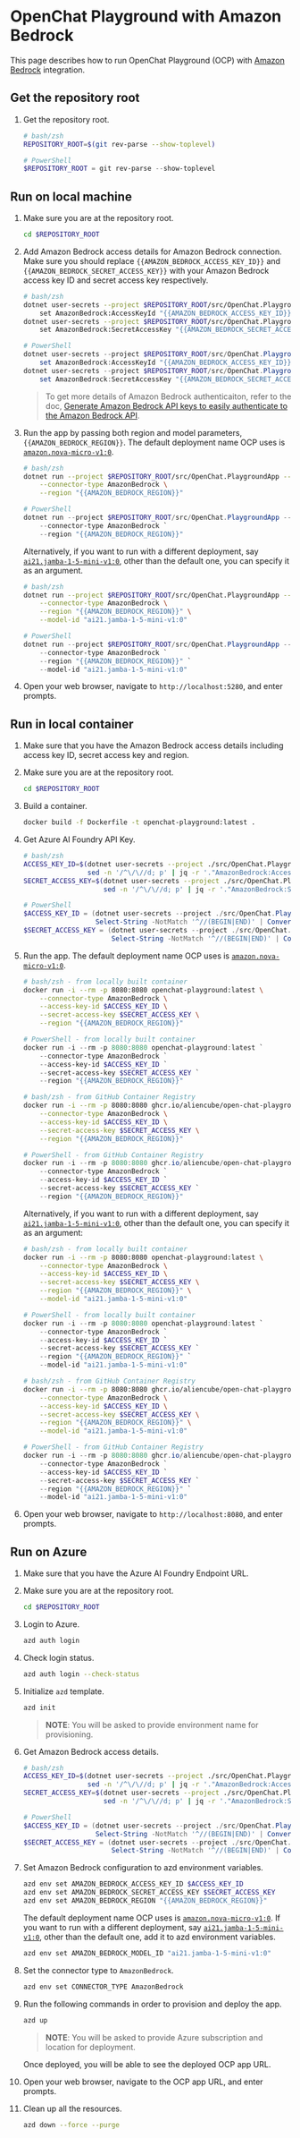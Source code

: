 # OpenChat Playground with Amazon Bedrock

This page describes how to run OpenChat Playground (OCP) with [Amazon Bedrock](https://aws.amazon.com/bedrock/getting-started/) integration.

## Get the repository root

1. Get the repository root.

    ```bash
    # bash/zsh
    REPOSITORY_ROOT=$(git rev-parse --show-toplevel)
    ```

    ```powershell
    # PowerShell
    $REPOSITORY_ROOT = git rev-parse --show-toplevel
    ```

## Run on local machine

1. Make sure you are at the repository root.

    ```bash
    cd $REPOSITORY_ROOT
    ```

1. Add Amazon Bedrock access details for Amazon Bedrock connection. Make sure you should replace `{{AMAZON_BEDROCK_ACCESS_KEY_ID}}` and `{{AMAZON_BEDROCK_SECRET_ACCESS_KEY}}` with your Amazon Bedrock access key ID and secret access key respectively.

    ```bash
    # bash/zsh
    dotnet user-secrets --project $REPOSITORY_ROOT/src/OpenChat.PlaygroundApp \
        set AmazonBedrock:AccessKeyId "{{AMAZON_BEDROCK_ACCESS_KEY_ID}}"
    dotnet user-secrets --project $REPOSITORY_ROOT/src/OpenChat.PlaygroundApp \
        set AmazonBedrock:SecretAccessKey "{{AMAZON_BEDROCK_SECRET_ACCESS_KEY}}"
    ```

    ```powershell
    # PowerShell
    dotnet user-secrets --project $REPOSITORY_ROOT/src/OpenChat.PlaygroundApp `
        set AmazonBedrock:AccessKeyId "{{AMAZON_BEDROCK_ACCESS_KEY_ID}}"
    dotnet user-secrets --project $REPOSITORY_ROOT/src/OpenChat.PlaygroundApp `
        set AmazonBedrock:SecretAccessKey "{{AMAZON_BEDROCK_SECRET_ACCESS_KEY}}"
    ```

    > To get more details of Amazon Bedrock authenticaiton, refer to the doc, [Generate Amazon Bedrock API keys to easily authenticate to the Amazon Bedrock API](https://docs.aws.amazon.com/bedrock/latest/userguide/api-keys.html).

1. Run the app by passing both region and model parameters, `{{AMAZON_BEDROCK_REGION}}`. The default deployment name OCP uses is [`amazon.nova-micro-v1:0`](https://docs.aws.amazon.com/nova/latest/userguide/what-is-nova.html).

    ```bash
    # bash/zsh
    dotnet run --project $REPOSITORY_ROOT/src/OpenChat.PlaygroundApp -- \
        --connector-type AmazonBedrock \
        --region "{{AMAZON_BEDROCK_REGION}}"
    ```

    ```powershell
    # PowerShell
    dotnet run --project $REPOSITORY_ROOT/src/OpenChat.PlaygroundApp -- `
        --connector-type AmazonBedrock `
        --region "{{AMAZON_BEDROCK_REGION}}"
    ```

   Alternatively, if you want to run with a different deployment, say [`ai21.jamba-1-5-mini-v1:0`](https://docs.aws.amazon.com/bedrock/latest/userguide/model-parameters-jamba.html), other than the default one, you can specify it as an argument.

    ```bash
    # bash/zsh
    dotnet run --project $REPOSITORY_ROOT/src/OpenChat.PlaygroundApp -- \
        --connector-type AmazonBedrock \
        --region "{{AMAZON_BEDROCK_REGION}}" \
        --model-id "ai21.jamba-1-5-mini-v1:0"
    ```

    ```powershell
    # PowerShell
    dotnet run --project $REPOSITORY_ROOT/src/OpenChat.PlaygroundApp -- `
        --connector-type AmazonBedrock `
        --region "{{AMAZON_BEDROCK_REGION}}" `
        --model-id "ai21.jamba-1-5-mini-v1:0"
    ```

1. Open your web browser, navigate to `http://localhost:5280`, and enter prompts.

## Run in local container

1. Make sure that you have the Amazon Bedrock access details including access key ID, secret access key and region.
1. Make sure you are at the repository root.

    ```bash
    cd $REPOSITORY_ROOT
    ```

1. Build a container.

    ```bash
    docker build -f Dockerfile -t openchat-playground:latest .
    ```

1. Get Azure AI Foundry API Key.

    ```bash
    # bash/zsh
    ACCESS_KEY_ID=$(dotnet user-secrets --project ./src/OpenChat.PlaygroundApp list --json | \
                    sed -n '/^\/\//d; p' | jq -r '."AmazonBedrock:AccessKeyId"')
    SECRET_ACCESS_KEY=$(dotnet user-secrets --project ./src/OpenChat.PlaygroundApp list --json | \
                        sed -n '/^\/\//d; p' | jq -r '."AmazonBedrock:SecretAccessKey"')
    ```

    ```powershell
    # PowerShell
    $ACCESS_KEY_ID = (dotnet user-secrets --project ./src/OpenChat.PlaygroundApp list --json | `
                      Select-String -NotMatch '^//(BEGIN|END)' | ConvertFrom-Json).'AmazonBedrock:AccessKeyId'
    $SECRET_ACCESS_KEY = (dotnet user-secrets --project ./src/OpenChat.PlaygroundApp list --json | `
                          Select-String -NotMatch '^//(BEGIN|END)' | ConvertFrom-Json).'AmazonBedrock:SecretAccessKey'
    ```

1. Run the app. The default deployment name OCP uses is [`amazon.nova-micro-v1:0`](https://docs.aws.amazon.com/nova/latest/userguide/what-is-nova.html).

    ```bash
    # bash/zsh - from locally built container
    docker run -i --rm -p 8080:8080 openchat-playground:latest \
        --connector-type AmazonBedrock \
        --access-key-id $ACCESS_KEY_ID \
        --secret-access-key $SECRET_ACCESS_KEY \
        --region "{{AMAZON_BEDROCK_REGION}}"
    ```

    ```powershell
    # PowerShell - from locally built container
    docker run -i --rm -p 8080:8080 openchat-playground:latest `
        --connector-type AmazonBedrock `
        --access-key-id $ACCESS_KEY_ID `
        --secret-access-key $SECRET_ACCESS_KEY `
        --region "{{AMAZON_BEDROCK_REGION}}"
    ```

    ```bash
    # bash/zsh - from GitHub Container Registry
    docker run -i --rm -p 8080:8080 ghcr.io/aliencube/open-chat-playground/openchat-playground:latest \
        --connector-type AmazonBedrock \
        --access-key-id $ACCESS_KEY_ID \
        --secret-access-key $SECRET_ACCESS_KEY \
        --region "{{AMAZON_BEDROCK_REGION}}"
    ```

    ```powershell
    # PowerShell - from GitHub Container Registry
    docker run -i --rm -p 8080:8080 ghcr.io/aliencube/open-chat-playground/openchat-playground:latest `
        --connector-type AmazonBedrock `
        --access-key-id $ACCESS_KEY_ID `
        --secret-access-key $SECRET_ACCESS_KEY `
        --region "{{AMAZON_BEDROCK_REGION}}"
    ```

   Alternatively, if you want to run with a different deployment, say [`ai21.jamba-1-5-mini-v1:0`](https://docs.aws.amazon.com/bedrock/latest/userguide/model-parameters-jamba.html), other than the default one, you can specify it as an argument:

    ```bash
    # bash/zsh - from locally built container
    docker run -i --rm -p 8080:8080 openchat-playground:latest \
        --connector-type AmazonBedrock \
        --access-key-id $ACCESS_KEY_ID \
        --secret-access-key $SECRET_ACCESS_KEY \
        --region "{{AMAZON_BEDROCK_REGION}}" \
        --model-id "ai21.jamba-1-5-mini-v1:0"
    ```

    ```powershell
    # PowerShell - from locally built container
    docker run -i --rm -p 8080:8080 openchat-playground:latest `
        --connector-type AmazonBedrock `
        --access-key-id $ACCESS_KEY_ID `
        --secret-access-key $SECRET_ACCESS_KEY `
        --region "{{AMAZON_BEDROCK_REGION}}" `
        --model-id "ai21.jamba-1-5-mini-v1:0"
    ```

    ```bash
    # bash/zsh - from GitHub Container Registry
    docker run -i --rm -p 8080:8080 ghcr.io/aliencube/open-chat-playground/openchat-playground:latest \
        --connector-type AmazonBedrock \
        --access-key-id $ACCESS_KEY_ID \
        --secret-access-key $SECRET_ACCESS_KEY \
        --region "{{AMAZON_BEDROCK_REGION}}" \
        --model-id "ai21.jamba-1-5-mini-v1:0"
    ```

    ```powershell
    # PowerShell - from GitHub Container Registry
    docker run -i --rm -p 8080:8080 ghcr.io/aliencube/open-chat-playground/openchat-playground:latest `
        --connector-type AmazonBedrock `
        --access-key-id $ACCESS_KEY_ID `
        --secret-access-key $SECRET_ACCESS_KEY `
        --region "{{AMAZON_BEDROCK_REGION}}" `
        --model-id "ai21.jamba-1-5-mini-v1:0"
    ```

1. Open your web browser, navigate to `http://localhost:8080`, and enter prompts.

## Run on Azure

1. Make sure that you have the Azure AI Foundry Endpoint URL.
1. Make sure you are at the repository root.

    ```bash
    cd $REPOSITORY_ROOT
    ```

1. Login to Azure.

    ```bash
    azd auth login
    ```

1. Check login status.

    ```bash
    azd auth login --check-status
    ```

1. Initialize `azd` template.

    ```bash
    azd init
    ```

   > **NOTE**: You will be asked to provide environment name for provisioning.

1. Get Amazon Bedrock access details.

    ```bash
    # bash/zsh
    ACCESS_KEY_ID=$(dotnet user-secrets --project ./src/OpenChat.PlaygroundApp list --json | \
                    sed -n '/^\/\//d; p' | jq -r '."AmazonBedrock:AccessKeyId"')
    SECRET_ACCESS_KEY=$(dotnet user-secrets --project ./src/OpenChat.PlaygroundApp list --json | \
                        sed -n '/^\/\//d; p' | jq -r '."AmazonBedrock:SecretAccessKey"')
    ```

    ```powershell
    # PowerShell
    $ACCESS_KEY_ID = (dotnet user-secrets --project ./src/OpenChat.PlaygroundApp list --json | `
                      Select-String -NotMatch '^//(BEGIN|END)' | ConvertFrom-Json).'AmazonBedrock:AccessKeyId'
    $SECRET_ACCESS_KEY = (dotnet user-secrets --project ./src/OpenChat.PlaygroundApp list --json | `
                          Select-String -NotMatch '^//(BEGIN|END)' | ConvertFrom-Json).'AmazonBedrock:SecretAccessKey'
    ```

1. Set Amazon Bedrock configuration to azd environment variables.

    ```bash
    azd env set AMAZON_BEDROCK_ACCESS_KEY_ID $ACCESS_KEY_ID
    azd env set AMAZON_BEDROCK_SECRET_ACCESS_KEY $SECRET_ACCESS_KEY
    azd env set AMAZON_BEDROCK_REGION "{{AMAZON_BEDROCK_REGION}}"
    ```

   The default deployment name OCP uses is [`amazon.nova-micro-v1:0`](https://docs.aws.amazon.com/nova/latest/userguide/what-is-nova.html). If you want to run with a different deployment, say [`ai21.jamba-1-5-mini-v1:0`](https://docs.aws.amazon.com/bedrock/latest/userguide/model-parameters-jamba.html), other than the default one, add it to azd environment variables.

    ```bash
    azd env set AMAZON_BEDROCK_MODEL_ID "ai21.jamba-1-5-mini-v1:0"
    ```

1. Set the connector type to `AmazonBedrock`.

    ```bash
    azd env set CONNECTOR_TYPE AmazonBedrock
    ```

1. Run the following commands in order to provision and deploy the app.

    ```bash
    azd up
    ```

   > **NOTE**: You will be asked to provide Azure subscription and location for deployment.

   Once deployed, you will be able to see the deployed OCP app URL.

1. Open your web browser, navigate to the OCP app URL, and enter prompts.

1. Clean up all the resources.

    ```bash
    azd down --force --purge
    ```
